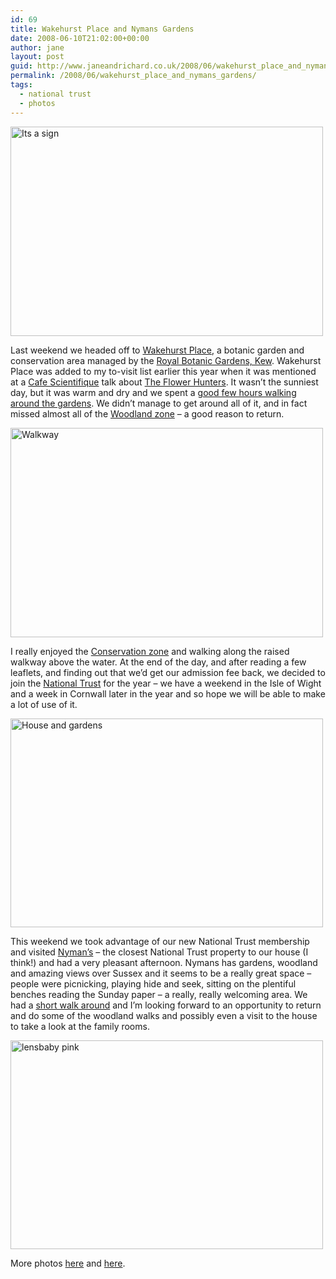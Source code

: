 ```yaml
---
id: 69
title: Wakehurst Place and Nymans Gardens
date: 2008-06-10T21:02:00+00:00
author: jane
layout: post
guid: http://www.janeandrichard.co.uk/2008/06/wakehurst_place_and_nymans_gardens
permalink: /2008/06/wakehurst_place_and_nymans_gardens/
tags:
  - national trust
  - photos
---
```

[<img src="http://farm4.static.flickr.com/3200/2540469617_53432115d4.jpg" width="500" height="335" alt="Its a sign" />](http://www.flickr.com/photos/janed/2540469617/ "Its a sign by Jane Dallaway, on Flickr")

Last weekend we headed off to [Wakehurst Place](http://www.kew.org/places/wakehurst/index.html), a botanic garden and conservation area managed by the [Royal Botanic Gardens, Kew](http://www.kew.org/). Wakehurst Place was added to my to-visit list earlier this year when it was mentioned at a [Cafe Scientifique](http://www.cafe-scientifique-brighton.org.uk/) talk about [The Flower Hunters](http://upcoming.yahoo.com/event/208221/). It wasn&#8217;t the sunniest day, but it was warm and dry and we spent a [good few hours walking around the gardens](http://sportstracker.nokia.com/nts/workoutdetail/index.do?id=215662). We didn&#8217;t manage to get around all of it, and in fact missed almost all of the [Woodland zone](http://www.kew.org/places/wakehurst/zone_woodland.html) &#8211; a good reason to return.

[<img src="http://farm4.static.flickr.com/3239/2540473553_f6651544d0.jpg" width="500" height="335" alt="Walkway" />](http://www.flickr.com/photos/janed/2540473553/ "Walkway by Jane Dallaway, on Flickr")

I really enjoyed the [Conservation zone](http://www.kew.org/places/wakehurst/zone_conservation.html) and walking along the raised walkway above the water. At the end of the day, and after reading a few leaflets, and finding out that we&#8217;d get our admission fee back, we decided to join the [National Trust](http://www.nationaltrust.org.uk/main/w-index.htm) for the year &#8211; we have a weekend in the Isle of Wight and a week in Cornwall later in the year and so hope we will be able to make a lot of use of it.

[<img src="http://farm4.static.flickr.com/3084/2568780920_e716a884ef.jpg" width="500" height="334" alt="House and gardens" />](http://www.flickr.com/photos/janed/2568780920/ "House and gardens by Jane Dallaway, on Flickr")

This weekend we took advantage of our new National Trust membership and visited [Nyman&#8217;s](http://www.nationaltrust.org.uk/main/w-vh/w-visits/w-findaplace/w-nymansgarden2/) &#8211; the closest National Trust property to our house (I think!) and had a very pleasant afternoon. Nymans has gardens, woodland and amazing views over Sussex and it seems to be a really great space &#8211; people were picnicking, playing hide and seek, sitting on the plentiful benches reading the Sunday paper &#8211; a really, really welcoming area. We had a [short walk around](http://sportstracker.nokia.com/nts/workoutdetail/index.do?id=230651) and I&#8217;m looking forward to an opportunity to return and do some of the woodland walks and possibly even a visit to the house to take a look at the family rooms.

[<img src="http://farm4.static.flickr.com/3281/2568796906_87495f5e3b.jpg" width="500" height="334" alt="lensbaby pink" />](http://www.flickr.com/photos/janed/2568796906/ "lensbaby pink by Jane Dallaway, on Flickr")

More photos [here](http://www.flickr.com/photos/janed/sets/72157605371796685/) and [here](http://www.flickr.com/photos/janed/sets/72157605540027862/).